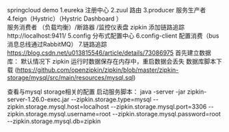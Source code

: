 springcloud demo
1.eureka          注册中心
2.zuul            路由
3.producer        服务生产者
4.feign（Hystric）（Hystric Dashboard ）     
    服务消费者 （负载均衡）/断路器 /监控仪表盘
    zipkin 添加链路追踪 http://localhost:9411/
5.config           分布式配置中心
6.config-client    配置消费（bus 消息总线通过RabbitMQ）
7.链路追踪  https://blog.csdn.net/u013815546/article/details/73086975
 首先建立数据库： 
 默认情况下 zipkin 运行时数据保存在内存中，重启数据会丢失 
 数据库脚本下载 (https://github.com/openzipkin/zipkin/blob/master/zipkin-storage/mysql/src/main/resources/mysql.sql)
 
 查看与mysql storage相关的配置
 启动服务脚本：
 java -server -jar zipkin-server-1.26.0-exec.jar --zipkin.storage.type=mysql --zipkin.storage.mysql.host=localhost --zipkin.storage.mysql.port=3306 --zipkin.storage.mysql.username=root --zipkin.storage.mysql.password=root --zipkin.storage.mysql.db=zipkin
 